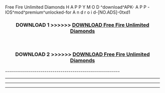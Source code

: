  Free Fire Unlimited Diamonds  H A P P Y M O D ^download^APK- A P P -IOS^mod^premium^unlocked-for A n d r o i d-[NO.ADS]-0txd1



<div align="center">

<h3>DOWNLOAD 1 >>>>>> <a href="https://en-mod.web.app/?en= Free Fire Unlimited Diamonds ">DOWNLOAD Free Fire Unlimited Diamonds  </a></h3><br>

<h3>DOWNLOAD 2 >>>>>> <a href="https://en-mod.web.app/?en= Free Fire Unlimited Diamonds ">DOWNLOAD Free Fire Unlimited Diamonds  </a></h3>

</div>
----------------------------------------------------------

----------------------------------------------------------

----------------------------------------------------------

----------------------------------------------------------



